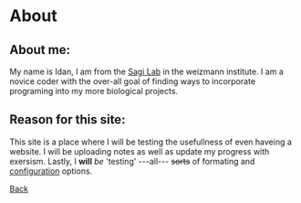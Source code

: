 
# About
## About me:
My name is Idan,
I am from the [Sagi Lab](http://www.weizmann.ac.il/Biological_Regulation/IritSagi/home) in the weizmann institute.
I am a novice coder with the over-all goal of finding ways to incorporate programing into my more biological projects.

## Reason for this site:
This site is a place where I will be testing the usefullness of even haveing a website.
I will be uploading notes as well as update my progress with exersism.
Lastly, I **will** *be* 'testing' ---all--- ~~sorts~~ of formating and [configuration](https://idanadir.github.io/) options.

[Back](https://idanadir.github.io)
